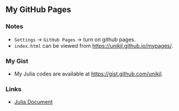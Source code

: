 ## My GitHub Pages
 ### Notes 
 - `Settings` -> `GitHub Pages` -> turn on github pages.  
 - `index.html` can be viewed from https://unikjl.github.io/mypages/.

### My Gist
 - My Julia codes are available at https://gist.github.com/unikjl. 

### Links
 - [Julia Document](https://docs.julialang.org/en/v1/)
